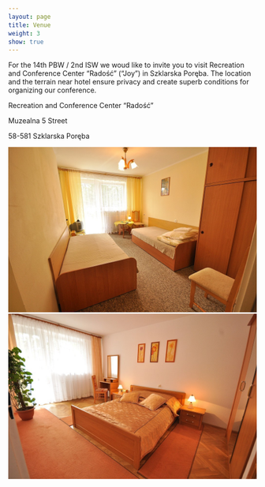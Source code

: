 ```yaml
---
layout: page
title: Venue
weight: 3
show: true
---
```


For the 14th PBW / 2nd ISW we woud like to invite you to visit Recreation and Conference Center “Radość” (“Joy”)  in Szklarska Poręba. The location and the terrain near hotel ensure privacy and create superb conditions for organizing our conference.

Recreation and Conference Center “Radość”

Muzealna 5 Street

58-581 Szklarska Poręba

![](venue1.jpg)
![](venue2.jpg)
<!-- mapkit -->